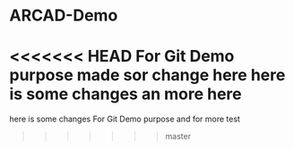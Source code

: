 # ARCAD-Demo
<<<<<<< HEAD
For Git Demo purpose made sor change here
here is some changes
an more here
=======

here is some changes
For Git Demo purpose
and for more test
>>>>>>> master
